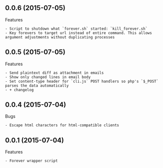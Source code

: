 ## 0.0.6 (2015-07-05)

Features

	- Script to shutdown what `forever.sh` started: `kill_forever.sh`
	- Key forevers to target url instead of entire command. This allows argument adjustments without duplicating processes



## 0.0.5 (2015-07-05)

Features

	- Send plaintext diff as attachment in emails
	- Show only changed lines in email body
	- Set content-type header for `cli.js` POST handlers so php's `$_POST` parses the data automatically
	- + changelog



## 0.0.4 (2015-07-04)

Bugs

	- Escape html characters for html-compatible clients



## 0.0.1 (2015-07-04)

Features

	- Forever wrapper script
